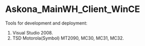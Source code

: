 # Askona_MainWH_Client_WinCE

Tools for development and deployment:
1. Visual Studio 2008.
2. TSD Motorola(Symbol) MT2090, MC30, MC31, MC32.